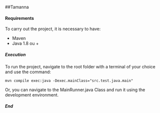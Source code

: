 ##Tamanna

#### Requirements

To carry out the project, it is necessary to have:
- Maven
- Java 1.8 ou +

##### Execution

To run the project, navigate to the root folder with a terminal of your choice and use the command:

`mvn compile exec:java -Dexec.mainClass="src.test.java.main"`

Or, you can navigate to the MainRunner.java Class and run it using the development environment.

##### End
